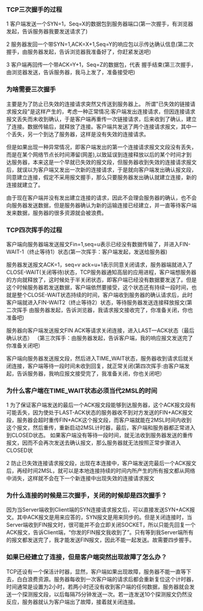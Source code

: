 ### TCP三次握手的过程

1 客户端发送一个SYN=1，Seq=X的数据包到服务器端口(第一次握手，有浏览器发起，告诉服务器我要发送请求了)

2 服务器发回一个带SYN=1,ACK=X+1,Seq=Y的响应包以示传达确认信息(第二次握手，由服务器发起，告诉浏览器我准备好了，你赶紧发送吧)

3 客户端再回传一个带ACK=Y+1，Seq=Z的数据包，代表 握手结束(第三次握手，由浏览器发送，告诉服务器，我马上发了，准备接受吧)

### 为啥需要三次握手
主要是为了防止已失效的连接请求突然又传送到服务器上。
所谓"已失效的链接请求报文段"是这样产生的，考虑一种正常情况:客户端发出连接请求，但因连接请求报文丢失而未收到确认，于是客户端再重传一次链接请求，后来收到了确认，建立了连接。数据传输后，就释放了连接。客户端共发送了两个连接请求报文，其中一个丢失，另一个到达了服务器，这样是没有失效的连接请求。

但是如果出现一种异常情况，即客户端发出的第一个连接请求报文文段没有丢失，而是在某个网络节点长时间滞留(网差),以致延误到连接释放以后的某个时间才到达服务器，本来这是一个早就已失效的报文段，但服务器收到失效的连接请求报文后，就误以为客户端又发出一次新的连接请求，于是就向客户端发出确认报文段，同意建立连接，假定不采用报文握手，那么只要服务器发出确认就建立连接，新的连接就建立了。

由于现在客户端并没有发出建立连接的请求，因此不会理会服务器的确认，也不会向服务器发送数据，但是服务器确认为新的运输连接已经建立，并一直等待客户端发来数据，服务器的很多资源就会被浪费。

### TCP四次挥手的过程
客户端向服务器端发送报文Fin=1,seq=u表示已经没有数据传输了，并进入FIN-WAIT-1（终止等待1）状态(第一次挥手：客户端发起，发送给服务器)

服务器发送报文ACK=1，seq=v ack=u+1表示同意关闭请求，服务器端就进入了CLOSE-WAIT(关闭等待)状态，TCP服务器通知高层的应用进程，客户端想服务器的方向就释放了，这时候处于半关闭状态，即客户端已经没有数据要发送了。但是这个时候服务器若发送数据，客户端依然要接受，这个状态还有持续一段时间，也就是整个CLOSE-WAIT状态持续的时间，客户端收到服务器的确认请求后，此时客户端就进入FIN-WAIT2（终止等待2）状态，等待服务器发送连接释放报文(第二次挥手 由服务器发起，告诉浏览器，我请求报文接收完了，你准备关闭，你也准备吧)

服务器向客户端发送报文FIN ACK等请求关闭连接，进入LAST—ACK状态（最后确认状态） （第三次挥手：由服务器发起，告诉客户端，我的响应报文发送完了你准备关闭吧）

客户端向服务器发送报文段，然后进入TIME_WAIT状态，服务器收到请求后就关闭连接，客户端等待一段时间未收到回复，就正常关闭(第四次挥手:由客户端发起，告诉服务器，我响应报文接受完了，我准备关闭，你也关闭吧）


### 为什么客户端在TIME_WAIT状态必须当代2MSL的时间
1 为了保证客户端发送的最后一个ACK报文段能够到达服务器，这个ACK报文段有可能丢失，因为使处于LAST-ACK状态的服务器收不到对方发送的FIN+ACK报文段，服务器会超时重传FIN+ACK这个报文段，而客户端就能在2MSL时间内收到这个报文，然后重传，重新启动2MSL计时器，最后，客户端和服务器都正常进入到CLOSED状态。
如果客户端没有等待一段时间，就无法收到服务器发送的重传报文，因而不会再次发送去确认报文，那么服务器就无法按照正常步骤进入CLOSED状

2 防止已失效连接请求报文段，出现在本连接中，客户端发送完最后一个ACK报文后，再经时间2MSL，就可以是本地连接持续的时间内所产生的所有报文都从网络中消失，这样就不会在下一个新连接中出现失效的连接请求报文

### 为什么连接的时候是三次握手，关闭的时候却是四次握手？
因为当Server端收到Client端的SYN连接请求报文后，可以直接发送SYN+ACK报文。其中ACK报文是用来应答的，SYN报文是用来同步的。但是关闭连接时，当Server端收到FIN报文时，很可能并不会立即关闭SOCKET，所以只能先回复一个ACK报文，告诉Client端，“你发的FIN报文我收到了”。只有等到我Server端所有的报文都发送完了，我才能发送FIN报文，因此不能一起发送。故需要四步握手。


### 如果已经建立了连接，但是客户端突然出现故障了怎么办？
TCP还设有一个保活计时器，显然，客户端如果出现故障，服务器不能一直等下去，白白浪费资源。服务器每收到一次客户端的请求后都会重新复位这个计时器，时间通常是设置为2小时，若两小时还没有收到客户端的任何数据，服务器就会发送一个探测报文段，以后每隔75分钟发送一次。若一连发送10个探测报文仍然没反应，服务器就认为客户端出了故障，接着就关闭连接。

